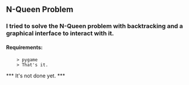 ## N-Queen Problem
 ### I tried to solve the N-Queen problem with backtracking and a graphical interface to interact with it.
#### Requirements:
        > pygame
        > That's it.

*** It's not done yet. ***
